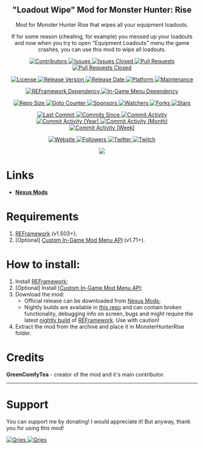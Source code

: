 <p align="center">
	<h2 align="center"><b>"Loadout Wipe" Mod for Monster Hunter: Rise</b></h2>
	<p align="center">Mod for Monster Hunter Rise that wipes all your equipment loadouts.</p>
   <p align="center">If for some reason (cheating, for example) you messed up your loadouts and now when you try to open "Equipment Loadouts" menu the game crashes, you can use this mod to wipe all loadouts.</p>
</p>

<p align="center">
	<a href="https://github.com/greencomfytea/mhr-loadout-wipe/graphs/contributors">
		<img alt="Contributors" src="https://img.shields.io/github/contributors/greencomfytea/mhr-loadout-wipe" />
	</a>
	<a href="https://github.com/greencomfytea/mhr-loadout-wipe/issues">
		<img alt="Issues" src="https://img.shields.io/github/issues/greencomfytea/mhr-loadout-wipe" />
	</a>
	<a href="https://github.com/greencomfytea/mhr-loadout-wipe/issues">
		<img alt="Issues Closed" src="https://img.shields.io/github/issues-closed/greencomfytea/mhr-loadout-wipe" />
	</a>
	<a href="https://github.com/greencomfytea/mhr-loadout-wipe/pulls">
		<img alt="Pull Requests" src="https://img.shields.io/github/issues-pr/greencomfytea/mhr-loadout-wipe" />
	</a>
	<a href="https://github.com/greencomfytea/mhr-loadout-wipe/pulls">
		<img alt="Pull Requests Closed" src="https://img.shields.io/github/issues-pr-closed/greencomfytea/mhr-loadout-wipe" />
	</a>
</p>
<p align="center">
	<a href="https://github.com/greencomfytea/mhr-loadout-wipe/blob/main/LICENSE">
		<img alt="License" src="https://img.shields.io/github/license/greencomfytea/mhr-loadout-wipe" />
	</a>
	<a href="https://github.com/greencomfytea/mhr-loadout-wipe/releases">
		<img alt="Release Version" src="https://img.shields.io/github/v/release/greencomfytea/mhr-loadout-wipe" />
	</a>
	<a href="https://github.com/greencomfytea/mhr-loadout-wipe/releases">
		<img alt="Release Date" src="https://img.shields.io/github/release-date/greencomfytea/mhr-loadout-wipe" />
	</a>
	<a href="">
		<img alt="Platform" src="https://img.shields.io/badge/platform-win%20%7C%20linux%20%7C%20steam%20deck-lightgrey" />
	</a>
	<a href="">
		<img alt="Maintenance" src="https://img.shields.io/maintenance/yes/2023" />
	</a>
</p>
<p align="center">
	<a href="https://www.nexusmods.com/monsterhunterrise/mods/26">
		<img alt="REFramework Dependency" src="https://img.shields.io/badge/dependency-REFramework%20v1.503%2B-green" />
	</a>
   	<a href="https://www.nexusmods.com/monsterhunterrise/mods/1292">
		<img alt="In-Game Menu Dependency" src="https://img.shields.io/badge/dependency-Custom%20In--Game%20Mod%20Menu%20API%20v1.71%2B-yellow" />
	</a>
</p>
<p align="center">
	<a href="">
		<img alt="Repo Size" src="https://img.shields.io/github/repo-size/greencomfytea/mhr-loadout-wipe" />
	</a>
	<a href="">
		<img alt="Goto Counter" src="https://img.shields.io/github/search/greencomfytea/mhr-loadout-wipe/goto" />
	</a>
	<a href="https://github.com/sponsors/greencomfytea">
		<img alt="Sponsors" src="https://img.shields.io/github/sponsors/greencomfytea" />
	</a>
	<a href="">
		<img alt="Watchers" src="https://img.shields.io/github/watchers/greencomfytea/mhr-loadout-wipe" />
	</a>
	<a href="https://github.com/greencomfytea/mhr-loadout-wipe/forks">
		<img alt="Forks" src="https://img.shields.io/github/forks/greencomfytea/mhr-loadout-wipe" />
	</a>
	<a href="">
		<img alt="Stars" src="https://img.shields.io/github/stars/greencomfytea/mhr-loadout-wipe" />
	</a>
</p>
<p align="center">
	<a href="https://github.com/greencomfytea/mhr-loadout-wipe/commits/main">
		<img alt="Last Commit" src="https://img.shields.io/github/last-commit/greencomfytea/mhr-loadout-wipe" />
	</a>
	<a href="https://github.com/greencomfytea/mhr-loadout-wipe/commits/main">
		<img alt="Commits Since" src="https://img.shields.io/github/commits-since/greencomfytea/mhr-loadout-wipe/latest" />
	</a>
	<a href="https://github.com/greencomfytea/mhr-loadout-wipe/graphs/commit-activity">
		<img alt="Commit Activity" src="https://img.shields.io/github/commit-activity/t/greencomfytea/mhr-loadout-wipe" />
	</a>
	<a href="https://github.com/greencomfytea/mhr-loadout-wipe/graphs/commit-activity">
		<img alt="Commit Activity (Year)" src="https://img.shields.io/github/commit-activity/y/greencomfytea/mhr-loadout-wipe" />
	</a>
	<a href="https://github.com/greencomfytea/mhr-loadout-wipe/graphs/commit-activity">
		<img alt="Commit Activity (Month)" src="https://img.shields.io/github/commit-activity/m/greencomfytea/mhr-loadout-wipe" />
	</a>
	<a href="https://github.com/greencomfytea/mhr-loadout-wipe/graphs/commit-activity">
		<img alt="Commit Activity (Week)" src="https://img.shields.io/github/commit-activity/w/greencomfytea/mhr-loadout-wipe" />
	</a>
</p>
<p align="center">
	<a href="https://www.nexusmods.com/monsterhunterrise/mods/812">
		<img alt="Website" src="https://img.shields.io/website?down_color=red&down_message=down&up_color=green&up_message=up&url=https://www.nexusmods.com/monsterhunterrise/mods/812" />
	</a>
	<a href="https://github.com/greencomfytea?tab=followers">
		<img alt="Followers" src="https://img.shields.io/github/followers/greencomfytea" />
	</a>
	<a href="https://twitter.com/greencomfytea">
		<img alt="Twitter" src="https://img.shields.io/twitter/follow/greencomfytea" />
	</a>
	<a href="https://www.twitch.tv/greencomfytea">
		<img alt="Twitch" src="https://img.shields.io/twitch/status/greencomfytea" />
	</a>
</p>

<p align="center">
	<a>
		<img align="center" src="https://user-images.githubusercontent.com/30152047/184539453-c1ef09e7-8ed0-43b8-91f5-3d6ddb438ea9.png" />
	</a>
</p>

# Links
* **[Nexus Mods](https://www.nexusmods.com/monsterhunterrise/mods/812)**  

# Requirements
1. [REFramework](https://www.nexusmods.com/monsterhunterrise/mods/26) (v1.503+);
2. [Optional] [Custom In-Game Mod Menu API](https://www.nexusmods.com/monsterhunterrise/mods/1292) (v1.71+).

# How to install:
1. Install [REFramework](https://www.nexusmods.com/monsterhunterrise/mods/26);
1. [Optional] Install [[Custom In-Game Mod Menu API](https://www.nexusmods.com/monsterhunterrise/mods/1292);
3. Download the mod:
    * Official release can be downloaded from [Nexus Mods](https://www.nexusmods.com/monsterhunterrise/mods/812);
    * Nightly builds are available in [this repo](https://github.com/GreenComfyTea/MHR-Better-Matchmaking) and can contain broken functionality, debugging info on screen, bugs and might require the latest [nightly build](https://github.com/praydog/REFramework-nightly/releases) of [REFramework](https://www.nexusmods.com/monsterhunterrise/mods/26). Use with caution!
4. Extract the mod from the archive and place it in MonsterHunterRise folder.

# Credits
**GreenComfyTea** - creator of the mod and it's main contributor.
  
***
# Support

You can support me by donating! I would appreciate it! But anyway, thank you for using this mod!

 <a href="https://streamelements.com/greencomfytea/tip">
  <img alt="Qries" src="https://panels.twitch.tv/panel-48897356-image-c6155d48-b689-4240-875c-f3141355cb56">
</a>
<a href="https://ko-fi.com/greencomfytea">
  <img alt="Qries" src="https://panels.twitch.tv/panel-48897356-image-c2fcf835-87e4-408e-81e8-790789c7acbc">
</a>

